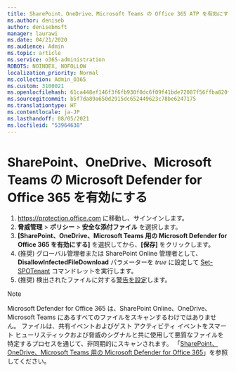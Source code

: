 ```yaml
---
title: SharePoint、OneDrive、Microsoft Teams の Office 365 ATP を有効にする
ms.author: deniseb
author: denisebmsft
manager: laurawi
ms.date: 04/21/2020
ms.audience: Admin
ms.topic: article
ms.service: o365-administration
ROBOTS: NOINDEX, NOFOLLOW
localization_priority: Normal
ms.collection: Admin_O365
ms.custom: 3100021
ms.openlocfilehash: 61ca448ef146f3f6fb930f0dc6f09f41bde72087f56ffba820f0a2d517cddb31
ms.sourcegitcommit: b5f7da89a650d2915dc652449623c78be6247175
ms.translationtype: HT
ms.contentlocale: ja-JP
ms.lasthandoff: 08/05/2021
ms.locfileid: "53964638"
---
```

# <a name="enable-microsoft-defender-for-office-365-for-sharepoint-online-onedrive-and-microsoft-teams"></a>SharePoint、OneDrive、Microsoft Teams の Microsoft Defender for Office 365 を有効にする

1. https://protection.office.com に移動し、サインインします。
2. **脅威管理** > **ポリシー** > **安全な添付ファイル** を選択します。
3. **[SharePoint、OneDrive、Microsoft Teams 用の Microsoft Defender for Office 365 を有効にする]** を選択してから、**[保存]** をクリックします。
4. (推奨) グローバル管理者または SharePoint Online 管理者として、**DisallowInfectedFileDownload** パラメーターを *true* に設定して [Set-SPOTenant](/powershell/module/sharepoint-online/Set-SPOTenant?view=sharepoint-ps) コマンドレットを実行します。
5. (推奨) 検出されたファイルに対する[警告を設定](/microsoft-365/security/office-365-security/turn-on-atp-for-spo-odb-and-teams#set-up-alerts-for-detected-files)します。

> [!NOTE]
> Microsoft Defender for Office 365 は、SharePoint Online、OneDrive、Microsoft Teams にあるすべてのファイルをスキャンするわけではありません。 ファイルは、共有イベントおよびゲスト アクティビティ イベントをスマート ヒューリスティックおよび脅威のシグナルと共に使用して悪質なファイルを特定するプロセスを通じて、非同期的にスキャンされます。 「[SharePoint、OneDrive、Microsoft Teams 用の Microsoft Defender for Office 365](/microsoft-365/security/office-365-security/atp-for-spo-odb-and-teams)」を参照してください。